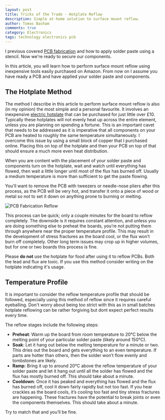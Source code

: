 ```yaml
---
layout: post
title: Tricks of the Trade - Hotplate Reflow
description: Simple at-home solution to surface mount reflow.
author: Tomas Basham
comments: true
category: Electronics
tags: technology electronics pcb
---
```

I previous covered [PCB fabrication](/electronics/2016/05/23/tricks-of-the-trade-pcb-fabrication.html) and how to apply solder paste using a stencil. Now we're ready to secure our components.

In this article, you will learn how to perform surface mount reflow using inexpensive tools easily purchased on Amazon. From now on I assume you have ready a PCB and have applied your solder paste and components.

## The Hotplate Method

The method I describe in this article to perform surface mount reflow is also (in my opinion) the most simple and a personal favourite. It involves an inexpensive [electric hotplate](https://www.amazon.co.uk/gp/product/B00A4DE35G/ref=oh_aui_detailpage_o03_s00?ie=UTF8&psc=1) that can be purchased for just little over £10. Typically these hotplates will not evenly heat up across the entire element, unless you are planning on spending a fortune. This is an important cavet that needs to be addressed as it is imperative that all components on your PCB are heated to roughly the same temperature simultaneously. I overcome this issue by using a small block of copper that I purchased online. Placing this on top of the hotplate and then your PCB on top of that should ensure a much more even heat distribution.

When you are content with the placement of your solder paste and components turn on the hotplate, wait and watch until everything has flowed, then wait a little longer until most of the flux has burned off. Usually a medium temperature is more than sufficient to get the paste flowing.

You'll want to remove the PCB with tweezers or needle-nose pliers after this process, as the PCB will be very hot, and transfer it onto a piece of wood or metal so not to set it down on anything prone to burning or melting.

![PCB Fabrication Reflow](https://cdn.tomasbasham.co.uk/pcb-fabrication-reflow.jpg)

This process can be quick; only a couple minutes for the board to reflow completely. The downside is it requires constant attention, and unless you are doing something else to preheat the boards, you’re not putting them through anywhere near the proper temperature profile. This may result in the development of stress fractures as the board cool, or the flux won’t burn off completely. Other long term issues may crop up in higher volumes, but for one or two boards this process is fine.

Please **do not** use the hotplate for food after using it to reflow PCBs. Both the lead and flux are toxic. If you use this method consider writing on the hotplate indicating it's usage.

## Temperature Profile

It is important to consider the reflow temperature profile that should be followed, especially using this method of reflow since it requires careful eyeballing. Don't worry about being too strict with this as in small batches hotplate reflowing can be rather forgiving but dont expect perfect results every time.

The reflow stages include the following steps:

* **Preheat**: Warm up the board from room temperature to 20°C below the melting point of your particular solder paste (likely around 150°C).
* **Soak**: Let it hang out below the melting temperature for a minute or two. This dries out the board and gets everything to an even temperature. If parts are hotter than others, then the solder won’t flow evenly and tombstones are likely.
* **Ramp**: Bring it up to around 20°C above the reflow temperature of your solder paste and let it hang out until all the solder has flowed and the flux has mostly burned off. This should take about a minute.
* **Cooldown**: Once it has peaked and everything has flowed and the flux has burned off, cool it down fairly rapidly but not too fast. If you hear crackles as the board cools, it’s cooling too fast and tiny stress fractures are happening. These fractures have the potential to break joints or even the components themselves. This should take about a minute.

Try to match that and you’ll be fine.
